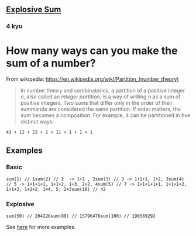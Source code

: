<h2><a href=https://www.codewars.com/kata/52ec24228a515e620b0005ef/train/javascript target="_blank">Explosive Sum</a></h2><h3>4 kyu</h3><h1 id="how-many-ways-can-you-make-the-sum-of-a-number">How many ways can you make the sum of a number?</h1><p>From wikipedia: <a href="https://en.wikipedia.org/wiki/Partition_(number_theory)" data-turbolinks="false" target="_blank">https://en.wikipedia.org/wiki/Partition_(number_theory)</a></p><blockquote><p>In number theory and combinatorics, a partition of a positive integer <em>n</em>, also called an <em>integer partition</em>, is a way of writing n as a sum of positive integers. Two sums that differ only in the order of their summands are considered the same partition. If order matters, the sum becomes a composition. For example, 4 can be partitioned in five distinct ways:</p></blockquote><pre><code>43 + 12 + 22 + 1 + 11 + 1 + 1 + 1</code></pre><h2 id="examples">Examples</h2><h3 id="basic">Basic</h3><pre><code class="language-javascript"><span class="cm-variable">sum</span>(<span class="cm-number">1</span>) <span class="cm-comment">// 1</span><span class="cm-variable">sum</span>(<span class="cm-number">2</span>) <span class="cm-comment">// 2  -&gt; 1+1 , 2</span><span class="cm-variable">sum</span>(<span class="cm-number">3</span>) <span class="cm-comment">// 3 -&gt; 1+1+1, 1+2, 3</span><span class="cm-variable">sum</span>(<span class="cm-number">4</span>) <span class="cm-comment">// 5 -&gt; 1+1+1+1, 1+1+2, 1+3, 2+2, 4</span><span class="cm-variable">sum</span>(<span class="cm-number">5</span>) <span class="cm-comment">// 7 -&gt; 1+1+1+1+1, 1+1+1+2, 1+1+3, 1+2+2, 1+4, 5, 2+3</span><span class="cm-variable">sum</span>(<span class="cm-number">10</span>) <span class="cm-comment">// 42</span></code></pre><pre style="display: none;"><code class="language-haskell"><span class="cm-variable">explosiveSum</span>  <span class="cm-number">1</span>   <span class="cm-comment">-- 1</span><span class="cm-variable">explosiveSum</span> <span class="cm-number">2</span>   <span class="cm-comment">-- 2 -&gt; 1+1 , 2</span><span class="cm-variable">explosiveSum</span> <span class="cm-number">3</span>   <span class="cm-comment">-- 3 -&gt; 1+1+1, 1+2, 3</span><span class="cm-variable">explosiveSum</span> <span class="cm-number">4</span>   <span class="cm-comment">-- 5 -&gt; 1+1+1+1, 1+1+2, 1+3, 2+2, 4</span><span class="cm-variable">explosiveSum</span> <span class="cm-number">5</span>   <span class="cm-comment">-- 7 -&gt; 1+1+1+1+1, 1+1+1+2, 1+1+3, 1+2+2, 1+4, 5, 2+3</span><span class="cm-variable">explosiveSum</span> <span class="cm-number">10</span>  <span class="cm-comment">-- 42</span></code></pre><pre style="display: none;"><code class="language-ruby"><span class="cm-variable">exp_sum</span>(<span class="cm-number">1</span>) <span class="cm-comment"># 1</span><span class="cm-variable">exp_sum</span>(<span class="cm-number">2</span>) <span class="cm-comment"># 2  -&gt; 1+1 , 2</span><span class="cm-variable">exp_sum</span>(<span class="cm-number">3</span>) <span class="cm-comment"># 3 -&gt; 1+1+1, 1+2, 3</span><span class="cm-variable">exp_sum</span>(<span class="cm-number">4</span>) <span class="cm-comment"># 5 -&gt; 1+1+1+1, 1+1+2, 1+3, 2+2, 4</span><span class="cm-variable">exp_sum</span>(<span class="cm-number">5</span>) <span class="cm-comment"># 7 -&gt; 1+1+1+1+1, 1+1+1+2, 1+1+3, 1+2+2, 1+4, 5, 2+3</span><span class="cm-variable">exp_sum</span>(<span class="cm-number">10</span>) <span class="cm-comment"># 42</span></code></pre><pre style="display: none;"><code class="language-python"><span class="cm-variable">exp_sum</span>(<span class="cm-number">1</span>) <span class="cm-comment"># 1</span><span class="cm-variable">exp_sum</span>(<span class="cm-number">2</span>) <span class="cm-comment"># 2  -&gt; 1+1 , 2</span><span class="cm-variable">exp_sum</span>(<span class="cm-number">3</span>) <span class="cm-comment"># 3 -&gt; 1+1+1, 1+2, 3</span><span class="cm-variable">exp_sum</span>(<span class="cm-number">4</span>) <span class="cm-comment"># 5 -&gt; 1+1+1+1, 1+1+2, 1+3, 2+2, 4</span><span class="cm-variable">exp_sum</span>(<span class="cm-number">5</span>) <span class="cm-comment"># 7 -&gt; 1+1+1+1+1, 1+1+1+2, 1+1+3, 1+2+2, 1+4, 5, 2+3</span><span class="cm-variable">exp_sum</span>(<span class="cm-number">10</span>) <span class="cm-comment"># 42</span></code></pre><pre style="display: none;"><code class="language-cpp"><span class="cm-variable">exp_sum</span>(<span class="cm-number">1</span>) <span class="cm-comment">// 1</span><span class="cm-variable">exp_sum</span>(<span class="cm-number">2</span>) <span class="cm-comment">// 2  -&gt; 1+1 , 2</span><span class="cm-variable">exp_sum</span>(<span class="cm-number">3</span>) <span class="cm-comment">// 3 -&gt; 1+1+1, 1+2, 3</span><span class="cm-variable">exp_sum</span>(<span class="cm-number">4</span>) <span class="cm-comment">// 5 -&gt; 1+1+1+1, 1+1+2, 1+3, 2+2, 4</span><span class="cm-variable">exp_sum</span>(<span class="cm-number">5</span>) <span class="cm-comment">// 7 -&gt; 1+1+1+1+1, 1+1+1+2, 1+1+3, 1+2+2, 1+4, 5, 2+3</span><span class="cm-variable">exp_sum</span>(<span class="cm-number">10</span>) <span class="cm-comment">// 42</span></code></pre><pre style="display: none;"><code class="language-go"><span class="cm-variable">ExpSum</span>(<span class="cm-number">1</span>) <span class="cm-comment">// 1</span><span class="cm-variable">ExpSum</span>(<span class="cm-number">2</span>) <span class="cm-comment">// 2 -&gt; 1+1 , 2</span><span class="cm-variable">ExpSum</span>(<span class="cm-number">3</span>) <span class="cm-comment">// 3 -&gt; 1+1+1, 1+2, 3</span><span class="cm-variable">ExpSum</span>(<span class="cm-number">4</span>) <span class="cm-comment">// 5 -&gt; 1+1+1+1, 1+1+2, 1+3, 2+2, 4</span><span class="cm-variable">ExpSum</span>(<span class="cm-number">5</span>) <span class="cm-comment">// 7 -&gt; 1+1+1+1+1, 1+1+1+2, 1+1+3, 1+2+2, 1+4, 5, 2+3</span><span class="cm-variable">ExpSum</span>(<span class="cm-number">10</span>) <span class="cm-comment">// 42</span></code></pre><pre style="display: none;"><code class="language-rust"><span class="cm-variable">exp_sum</span>(<span class="cm-number">1</span>) <span class="cm-comment">// 1</span><span class="cm-variable">exp_sum</span>(<span class="cm-number">2</span>) <span class="cm-comment">// 2  -&gt; 1+1 , 2</span><span class="cm-variable">exp_sum</span>(<span class="cm-number">3</span>) <span class="cm-comment">// 3 -&gt; 1+1+1, 1+2, 3</span><span class="cm-variable">exp_sum</span>(<span class="cm-number">4</span>) <span class="cm-comment">// 5 -&gt; 1+1+1+1, 1+1+2, 1+3, 2+2, 4</span><span class="cm-variable">exp_sum</span>(<span class="cm-number">5</span>) <span class="cm-comment">// 7 -&gt; 1+1+1+1+1, 1+1+1+2, 1+1+3, 1+2+2, 1+4, 5, 2+3</span><span class="cm-variable">exp_sum</span>(<span class="cm-number">10</span>) <span class="cm-comment">// 42</span></code></pre><h3 id="explosive">Explosive</h3><pre><code class="language-javascript"><span class="cm-variable">sum</span>(<span class="cm-number">50</span>) <span class="cm-comment">// 204226</span><span class="cm-variable">sum</span>(<span class="cm-number">80</span>) <span class="cm-comment">// 15796476</span><span class="cm-variable">sum</span>(<span class="cm-number">100</span>) <span class="cm-comment">// 190569292</span></code></pre><pre style="display: none;"><code class="language-haskell"><span class="cm-variable">explosiveSum</span>  <span class="cm-number">50</span> <span class="cm-comment">--    204226</span><span class="cm-variable">explosiveSum</span>  <span class="cm-number">80</span> <span class="cm-comment">--  15796476</span><span class="cm-variable">explosiveSum</span> <span class="cm-number">100</span> <span class="cm-comment">-- 190569292</span></code></pre><pre style="display: none;"><code class="language-ruby"><span class="cm-variable">exp_sum</span>(<span class="cm-number">50</span>) <span class="cm-comment"># 204226</span><span class="cm-variable">exp_sum</span>(<span class="cm-number">80</span>) <span class="cm-comment"># 15796476</span><span class="cm-variable">exp_sum</span>(<span class="cm-number">100</span>) <span class="cm-comment"># 190569292</span></code></pre><pre style="display: none;"><code class="language-python"><span class="cm-variable">exp_sum</span>(<span class="cm-number">50</span>) <span class="cm-comment"># 204226</span><span class="cm-variable">exp_sum</span>(<span class="cm-number">80</span>) <span class="cm-comment"># 15796476</span><span class="cm-variable">exp_sum</span>(<span class="cm-number">100</span>) <span class="cm-comment"># 190569292</span></code></pre><pre style="display: none;"><code class="language-cpp"><span class="cm-variable">exp_sum</span>(<span class="cm-number">50</span>) <span class="cm-comment">// 204226</span><span class="cm-variable">exp_sum</span>(<span class="cm-number">80</span>) <span class="cm-comment">// 15796476</span><span class="cm-variable">exp_sum</span>(<span class="cm-number">100</span>) <span class="cm-comment">// 190569292</span></code></pre><pre style="display: none;"><code class="language-go"><span class="cm-variable">ExpSum</span>(<span class="cm-number">50</span>) <span class="cm-comment">// 204226</span><span class="cm-variable">ExpSum</span>(<span class="cm-number">80</span>) <span class="cm-comment">// 15796476</span><span class="cm-variable">ExpSum</span>(<span class="cm-number">100</span>) <span class="cm-comment">// 190569292</span></code></pre><pre style="display: none;"><code class="language-rust"><span class="cm-variable">exp_sum</span>(<span class="cm-number">50</span>) <span class="cm-comment">// 204226</span><span class="cm-variable">exp_sum</span>(<span class="cm-number">80</span>) <span class="cm-comment">// 15796476</span><span class="cm-variable">exp_sum</span>(<span class="cm-number">100</span>) <span class="cm-comment">// 190569292</span></code></pre><p>See <a href="http://www.numericana.com/data/partition.htm" data-turbolinks="false" target="_blank">here</a> for more examples.</p>